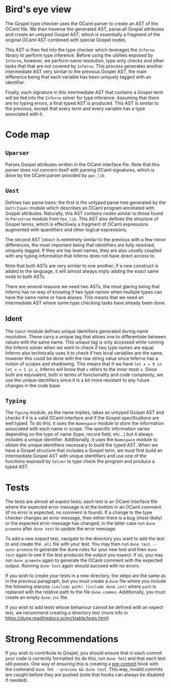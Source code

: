 # Bird's eye view

The Gospel type checker uses the OCaml parser to create an AST of the
OCaml file.  We then traverse the generated AST, parse all Gospel
attributes and create an untyped Gospel AST, which is essentially a
fragment of the original OCaml AST combined with special Gospel nodes.

This AST is then fed into the type checker which leverages the `Inferno`
library to perform type inference.  Before using the utilities exposed
by `Inferno`, however, we perform name resolution, type arity checks and
other tasks that that are not covered by `Inferno`.  This process
generates another intermediate AST very similar to the previous Gospel
AST, the main difference being that each variable has been uniquely
tagged with an identifier.

Finally, each signature in this intermediate AST that contains a
Gospel term will be fed into the `Inferno` solver for type
inference.  Assuming that there are no typing errors, a final typed AST
is produced.  This AST is similar to the previous, except that every
term and every variable has a type associated with it.

# Code map

## `Uparser`

Parses Gospel attributes written in the OCaml interface file. Note
that this parser does not concern itself with parsing OCaml
signatures, which is done by the OCaml parser provided by `ppx_lib`.

## `Uast`

Defines two parse trees; the first is the untyped parse tree generated
by the `Uattr2spec` module which describes an OCaml program annotated
with Gospel attributes.  Naturally, this AST contains nodes similar to
those found in `Parsetree` module from `Ppx_lib`.  This AST also defines
the structure of Gospel terms, which is effectively a fragment of
OCaml expressions augmented with quantifiers and other logical
expressions.

The second AST `IdUast` is extremely similar to the previous with a
few minor differences, the most important being that identifiers are
fully resolved, uniquely tagged.  If they are top level names, they
are also usually coupled with any typing information that Inferno does
not have direct access to.

Note that both ASTs are very similar to one another; if a new
construct is added to the language, it will almost always imply adding
the exact same node to both ASTs.

There are several reasons we need two ASTs, the most glaring being
that Inferno has no way of knowing if two type names when multiple
types can have the same name or have aliases.  This means that we need
an intermediate AST where some type checking tasks have already been
done.

## Ident

The `Ident` module defines unique identifiers generated during name
resolution.  These carry a unique tag that allows one to differentiate
between values with the same name.  This unique tag is only accessed
while running the Inferno solver when we want to check if two type
names are equal.  Inferno also technically uses it to check if two
local variables are the same, however this could be done with the raw
string value since Inferno has a notion of scopes and shadowing.  This
means that if we have `let x = 0 in let x = 1 in x`, Inferno will know
that `x` refers to the inner most `x`.  Since both are equivalent,
both in terms of functionality and code complexity, we use the unique
identifiers since it is a bit more resistant to any future changes in
the code base.

## `Typing`

The `Typing` module, as the name implies, takes an untyped Gospel AST
and checks if it is a valid OCaml interface and if the Gospel
specifications are well typed.  To do this, it uses the `Namespace`
module to store the information associated with each name in scope.
The specific information varies depending on the type of name (type,
record field, etc...) but it always includes a unique identifier.
Additionally, it uses the `Namespace` module to obtain the unique
identifiers necessary to build the typed AST.  When we have a Gospel
structure that includes a Gospel term, we must first build an
intermediate Gospel AST with unique identifiers and use one of the
functions exposed by `Solver` to type check the program and produce a
typed AST.

# Tests

The tests are almost all expect tests; each test is an OCaml interface
file where the expected error message is at the bottom in an OCaml
comment (if no error is expected, no comment is found).  If a change
to the type checker changes an error message, then either there is a
bug (most likely) or the expected error message has changed; in the
latter case run `dune promote` after `dune test` to update the error
message.

To add a new expect test, navigate to the directory you want to add
the test to and create the `.mli` file with your test.  You may then
run `dune test --auto-promote` to generate the dune rules for your new
test and then `dune test` again to see if the test produces the output
you expect.  If so, you may run `dune promote` again to generate the
OCaml comment with the expected output.  Running `dune test` again
should succeed with no errors.

If you wish to create your tests in a new directory, the steps are the
same as in the previous paragraph, but you must create a `dune` file
where you include the following stanzas `(include path) (include
dune.inc)` where `path` is replaced with the relative path to the file
`dune.common`.  Additionally, you must create an empty `dune.inc`
file.

If you wish to add tests whose behaviour cannot be defined with an
expect test, we recommend creating a directory test (more info in
<https://dune.readthedocs.io/en/stable/tests.html>)

# Strong Recommendations

If you wish to contribute to Gospel, you should ensure that in each
commit your code is correctly formatted (to do this, run `dune fmt`)
and that each test still passes.  One way of ensuring this is creating
a
[pre-commit](https://git-scm.com/book/en/v2/Customizing-Git-Git-Hooks)
hook with the command `dune fmt --preview && dune test`.  This way,
invalid commits are caught before they are pushed (note that hooks can
always be disabled if needed).
